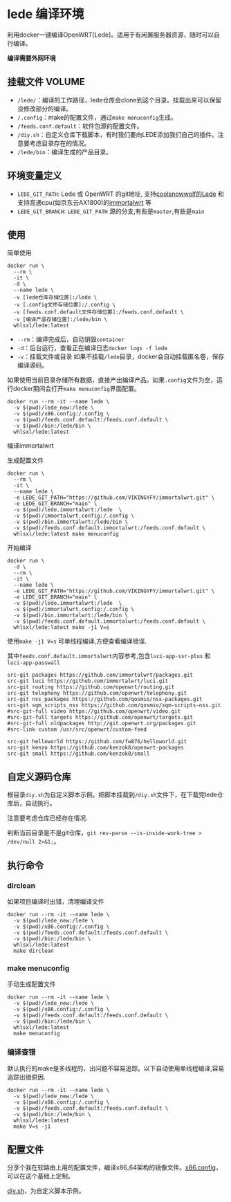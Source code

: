 # lede 编译环境

利用docker一键编译OpenWRT[Lede]。适用于有闲置服务器资源，随时可以自行编译。

**编译需要外网环境**

## 挂载文件 VOLUME

* `/lede/`：编译的工作路径，lede仓库会clone到这个目录。挂载出来可以保留没修改部分的编译。
* `/.config`：make的配置文件，通过`make menuconfig`生成。
* `/feeds.conf.default`：软件包源的配置文件。
* `/diy.sh`：自定义仓库下载脚本，有时我们要向LEDE添加我们自己的插件。注意要考虑目录存在的情况。
* `/lede/bin`：编译生成的产品目录。

## 环境变量定义

* `LEDE_GIT_PATH`: Lede 或 OpenWRT 的git地址, 支持[coolsnowwolf的Lede](https://github.com/coolsnowwolf/lede) 和支持高通cpu(如京东云AX1800)的[immortalwrt](https://github.com/VIKINGYFY/immortalwrt) 等
* `LEDE_GIT_BRANCH`: `LEDE_GIT_PATH` 源的分支,有些是`master`,有些是`main`

## 使用

简单使用

```
docker run \
  --rm \
  -it \
  -d \
  --name lede \
  -v [lede仓库存储位置]:/lede \
  -v [.config文件存储位置]:/.config \
  -v [feeds.conf.default文件存储位置]:/feeds.conf.default \
  -v [编译产品存储位置]:/lede/bin \
  whlsxl/lede:latest
```
* `--rm`：编译完成后，自动销毁`container`
* `-d`：后台运行，查看正在编译日志`docker logs -f lede`
* `-v`：挂载文件或目录
如果不挂载`/lede`目录，docker会自动挂载匿名卷，保存编译源码。

如果使用当前目录存储所有数据，直接产出编译产品。如果`.config`文件为空，运行docker期间会打开`make menuconfig`界面配置。

```
docker run --rm -it --name lede \
  -v $(pwd)/lede_new:/lede \
  -v $(pwd)/x86.config:/.config \
  -v $(pwd)/feeds.conf.default:/feeds.conf.default \
  -v $(pwd)/bin:/lede/bin \
  whlsxl/lede:latest
```

编译immortalwrt

生成配置文件

```
docker run \
  --rm \
  -it \
  --name lede \
  -e LEDE_GIT_PATH="https://github.com/VIKINGYFY/immortalwrt.git" \
  -e LEDE_GIT_BRANCH="main" \
  -v $(pwd)/lede.immortalwrt:/lede  \
  -v $(pwd)/immortalwrt.config:/.config \
  -v $(pwd)/bin.immortalwrt:/lede/bin \
  -v $(pwd)/feeds.conf.default.immortalwrt:/feeds.conf.default \
  whlsxl/lede:latest make menuconfig
```

开始编译

```
docker run \
  -d \
  --rm \
  -it \
  --name lede \
  -e LEDE_GIT_PATH="https://github.com/VIKINGYFY/immortalwrt.git" \
  -e LEDE_GIT_BRANCH="main" \
  -v $(pwd)/lede.immortalwrt:/lede  \
  -v $(pwd)/immortalwrt.config:/.config \
  -v $(pwd)/bin.immortalwrt:/lede/bin \
  -v $(pwd)/feeds.conf.default.immortalwrt:/feeds.conf.default \
  whlsxl/lede:latest make -j1 V=s
```

使用`make -j1 V=s` 可单线程编译,方便查看编译错误.

其中`feeds.conf.default.immortalwrt`内容参考,包含`luci-app-ssr-plus` 和 `luci-app-passwall`

```
src-git packages https://github.com/immortalwrt/packages.git
src-git luci https://github.com/immortalwrt/luci.git
src-git routing https://github.com/openwrt/routing.git
src-git telephony https://github.com/openwrt/telephony.git
src-git nss_packages https://github.com/qosmio/nss-packages.git
src-git sqm_scripts_nss https://github.com/qosmio/sqm-scripts-nss.git
#src-git-full video https://github.com/openwrt/video.git
#src-git-full targets https://github.com/openwrt/targets.git
#src-git-full oldpackages http://git.openwrt.org/packages.git
#src-link custom /usr/src/openwrt/custom-feed

src-git helloworld https://github.com/fw876/helloworld.git
src-git kenzo https://github.com/kenzok8/openwrt-packages
src-git small https://github.com/kenzok8/small

```


## 自定义源码仓库

根目录`diy.sh`为自定义脚本示例。把脚本挂载到`/diy.sh`文件下，在下载完lede仓库后，自动执行。

注意要考虑仓库已经存在情况.

判断当前目录是不是git仓库，`git rev-parse --is-inside-work-tree > /dev/null 2>&1;`。

## 执行命令

### dirclean

如果项目编译时出错，清理编译文件
```
docker run --rm -it --name lede \
  -v $(pwd)/lede_new:/lede \
  -v $(pwd)/x86.config:/.config \
  -v $(pwd)/feeds.conf.default:/feeds.conf.default \
  -v $(pwd)/bin:/lede/bin \
  whlsxl/lede:latest
  make dirclean
```
### make menuconfig

手动生成配置文件

```
docker run --rm -it --name lede \
  -v $(pwd)/lede_new:/lede \
  -v $(pwd)/x86.config:/.config \
  -v $(pwd)/feeds.conf.default:/feeds.conf.default \
  -v $(pwd)/bin:/lede/bin \
  whlsxl/lede:latest
  make menuconfig
```

### 编译查错

默认执行的make是多线程的，出问题不容易追踪。以下自动使用单线程编译,容易追踪出错原因.

```
docker run --rm -it --name lede \
  -v $(pwd)/lede_new:/lede \
  -v $(pwd)/x86.config:/.config \
  -v $(pwd)/feeds.conf.default:/feeds.conf.default \
  -v $(pwd)/bin:/lede/bin \
  whlsxl/lede:latest
  make V=s -j1
```

## 配置文件

分享个我在软路由上用的配置文件，编译x86_64架构的镜像文件。[x86.config](https://github.com/whlsxl/lede_docker/blob/master/x86.config)，可以在这个基础上定制。

[diy.sh](https://github.com/whlsxl/lede_docker/blob/master/diy.sh)，为自定义脚本示例。
